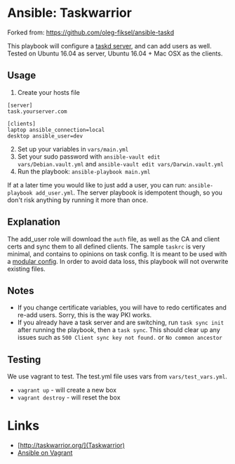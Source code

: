 # Ansible: Taskwarrior

Forked from: https://github.com/oleg-fiksel/ansible-taskd

This playbook will configure a [taskd server](https://taskwarrior.org/docs/taskserver/configure.html), and can add users as well. Tested on Ubuntu 16.04 as server, Ubuntu 16.04 + Mac OSX as the clients.


## Usage

1. Create your hosts file

```
[server]
task.yourserver.com

[clients]
laptop ansible_connection=local
desktop ansible_user=dev

```

2. Set up your variables in `vars/main.yml`
3. Set your sudo password with `ansible-vault edit vars/Debian.vault.yml` and `ansible-vault edit vars/Darwin.vault.yml`
4. Run the playbook: `ansible-playbook main.yml`

If at a later time you would like to just add a user, you can run: `ansible-playbook add_user.yml`. The server playbook is idempotent though, so you don't risk anything by running it more than once.


## Explanation

The add_user role will download the `auth` file, as well as the CA and client certs and sync them to all defined clients. The sample `taskrc` is very minimal, and contains to opinions on task config. It is meant to be used with a [modular config](https://github.com/issmirnov/dotfiles/blob/master/taskwarrior/taskrc). In order to avoid data loss, this playbook will not overwrite existing files.


## Notes

- If you change certificate variables, you will have to redo certificates and re-add users. Sorry, this is the way PKI works.
- If you already have a task server and are switching, run `task sync init` after running the playbook, then a `task sync`. This should clear up any issues such as `500 Client sync key not found.` or `No common ancestor`

## Testing

We use vagrant to test. The test.yml file uses vars from `vars/test_vars.yml`.  

- `vagrant up` - will create a new box
- `vagrant destroy` - will reset the box

# Links

- [http://taskwarrior.org/](Taskwarrior)
- [Ansible on Vagrant](https://www.vagrantup.com/docs/provisioning/ansible.html)
